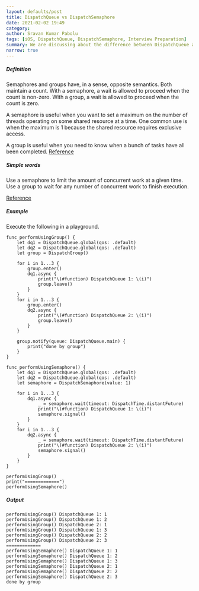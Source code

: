 ```yaml
---
layout: defaults/post
title: DispatchQueue vs DispatchSemaphore
date: 2021-02-02 19:49
category: 
author: Sravan Kumar Pabolu
tags: [iOS, DispatchQueue, DispatchSemaphore, Interview Preparation]
summary: We are discussing about the difference between DispatchQueue and DispatchSemaphore in iOS
narrow: true
---
```


##### Definition 
Semaphores and groups have, in a sense, opposite semantics. Both maintain a count. With a semaphore, a wait is allowed to proceed when the count is non-zero. With a group, a wait is allowed to proceed when the count is zero.

A semaphore is useful when you want to set a maximum on the number of threads operating on some shared resource at a time. One common use is when the maximum is 1 because the shared resource requires exclusive access.

A group is useful when you need to know when a bunch of tasks have all been completed.
[Reference](https://stackoverflow.com/a/49924767/1918002)

##### Simple words 
Use a semaphore to limit the amount of concurrent work at a given time. Use a group to wait for any number of concurrent work to finish execution.

[Reference](https://stackoverflow.com/a/49924716/1918002)

##### Example

Execute the following in a playground.

    func performUsingGroup() {
        let dq1 = DispatchQueue.global(qos: .default)
        let dq2 = DispatchQueue.global(qos: .default)
        let group = DispatchGroup()

        for i in 1...3 {
            group.enter()
            dq1.async {
                print("\(#function) DispatchQueue 1: \(i)")
                group.leave()
            }
        }
        for i in 1...3 {
            group.enter()
            dq2.async {
                print("\(#function) DispatchQueue 2: \(i)")
                group.leave()
            }
        }

        group.notify(queue: DispatchQueue.main) {
            print("done by group")
        }
    }

    func performUsingSemaphore() {
        let dq1 = DispatchQueue.global(qos: .default)
        let dq2 = DispatchQueue.global(qos: .default)
        let semaphore = DispatchSemaphore(value: 1)

        for i in 1...3 {
            dq1.async {
                _ = semaphore.wait(timeout: DispatchTime.distantFuture)
                print("\(#function) DispatchQueue 1: \(i)")
                semaphore.signal()
            }
        }
        for i in 1...3 {
            dq2.async {
                _ = semaphore.wait(timeout: DispatchTime.distantFuture)
                print("\(#function) DispatchQueue 2: \(i)")
                semaphore.signal()
            }
        }
    }

    performUsingGroup()
    print("=============")
    performUsingSemaphore()

##### Output

    performUsingGroup() DispatchQueue 1: 1
    performUsingGroup() DispatchQueue 1: 2
    performUsingGroup() DispatchQueue 2: 1
    performUsingGroup() DispatchQueue 1: 3
    performUsingGroup() DispatchQueue 2: 2
    performUsingGroup() DispatchQueue 2: 3
    =============
    performUsingSemaphore() DispatchQueue 1: 1
    performUsingSemaphore() DispatchQueue 1: 2
    performUsingSemaphore() DispatchQueue 1: 3
    performUsingSemaphore() DispatchQueue 2: 1
    performUsingSemaphore() DispatchQueue 2: 2
    performUsingSemaphore() DispatchQueue 2: 3
    done by group
